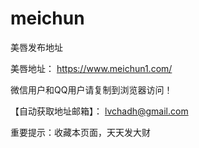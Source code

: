 # meichun
美唇发布地址

美唇地址： https://www.meichun1.com/

微信用户和QQ用户请复制到浏览器访问！

【自动获取地址邮箱】： lvchadh@gmail.com

重要提示：收藏本页面，天天发大财
